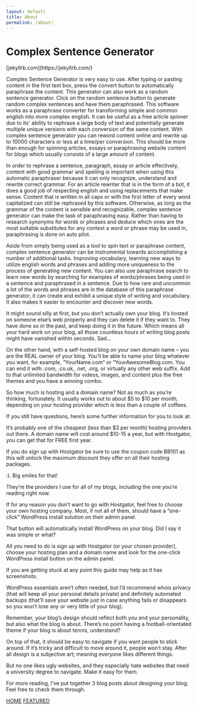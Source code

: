 ```yaml
---
layout: default
title: About
permalink: /about/
---
```


<h1>
Complex Sentence Generator
</h1>[jekyllrb.com](https://jekyllrb.com/)

Complex Sentence Generator is very easy to use. After typing or pasting content in the first text box, press the convert button to automatically paraphrase the content. This generator can also work as a random sentence generator. Click on the random sentence button to generate random complex sentences and have them paraphrased. This software works as a paraphrase converter for transforming simple and common english into more complex english. It can be useful as a free article spinner due to its' ability to rephrase a large body of text and potentially generate multiple unique versions with each conversion of the same content. With complex sentence generator you can reword content online and rewrite up to 10000 characters or less at a time/per conversion. This should be more than enough for spinning articles, essays or paraphrasing website content for blogs which usually consists of a large amount of content.

In order to rephrase a sentence, paragraph, essay or article effectively, content with good grammar and spelling is important when using this automatic paraphraser because it can only recognize, understand and rewrite correct grammar. For an article rewriter that is in the form of a bot, it does a good job of respecting english and using replacements that make sense. Content that is written in all caps or with the first letter of every word capitalized can still be rephrased by this software. Otherwise, as long as the grammar of the content is sensible and recognizable, complex sentence generator can make the task of paraphrasing easy. Rather than having to research synonyms for words or phrases and deduce which ones are the most suitable substitutes for any context a word or phrase may be used in, paraphrasing is done on auto pilot.

Aside from simply being used as a tool to spin text or paraphrase content, complex sentence generator can be instrumental towards accomplishing a number of additional tasks. Improving vocabulary, learning new ways to utilize english words and phrases and adding more uniqueness to the process of generating new content. You can also use paraphrase search to learn new words by searching for examples of words/phrases being used in a sentence and paraphrased in a sentence. Due to how rare and uncommon a lot of the words and phrases are in the database of this paraphrase generator, it can create and exhibit a unique style of writing and vocabulary. It also makes it easier to encounter and discover new words.

It might sound silly at first, but you don’t actually own your blog. It’s hosted on someone else’s web property and they can delete it if they want to. They have done so in the past, and keep doing it in the future. Which means all your hard work on your blog, all those countless hours of writing blog posts might have vanished within seconds. Sad…

On the other hand, with a self-hosted blog on your own domain name – you are the REAL owner of your blog. You’ll be able to name your blog whatever you want, for example, “YourName.com” or “YourAwesomeBlog.com. You can end it with .com, .co.uk, .net, .org, or virtually any other web suffix. Add to that unlimited bandwidth for videos, images, and content plus the free themes and you have a winning combo.

So how much is hosting and a domain name? Not as much as you’re thinking, fortunately. It usually works out to about $5 to $10 per month, depending on your hosting provider which is less than a couple of coffees.

If you still have questions, here’s some further information for you to look at:

It’s probably one of the cheapest (less than $3 per month) hosting providers out there. A domain name will cost around $10-15 a year, but with Hostgator, you can get that for FREE first year.

If you do sign up with Hostgator be sure to use the coupon code BB101 as this will unlock the maximum discount they offer on all their hosting packages.

:). Big smiles for that!

They’re the providers I use for all of my blogs, including the one you’re reading right now.

If for any reason you don’t want to go with Hostgator, feel free to choose your own hosting company. Most, if not all of them, should have a “one-click” WordPress install solution on their admin panel.

That button will automatically install WordPress on your blog. Did I say it was simple or what?

All you need to do is sign up with Hostgator (or your chosen provider), choose your hosting plan and a domain name and look for the one-click WordPress install button on the admin panel.

If you are getting stuck at any point this guide may help as it has screenshots.

WordPress essentials aren’t often needed, but I’d recommend whois privacy (that will keep all your personal details private) and definitely automated backups (that’ll save your website just in case anything fails or disappears so you won’t lose any or very little of your blog).


Remember, your blog’s design should reflect both you and your personality, but also what the blog is about. There’s no point having a football-orientated theme if your blog is about tennis, understand?

On top of that, it should be easy to navigate if you want people to stick around. If it’s tricky and difficult to move around it, people won’t stay. After all design is a subjective art; meaning everyone likes different things.

But no one likes ugly websites, and they especially hate websites that need a university degree to navigate. Make it easy for them.

For more reading, I’ve put together 3 blog posts about designing your blog. Feel free to check them through.

[HOME](https://gibberish.cyou)
[FEATURED](https://gibberish.cyou/can-learn-to-speak-gibberish/first-post)